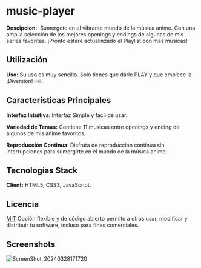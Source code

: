# music-player
**Descipcion:**: Sumergete en el vibrante mundo de la música anime. Con una amplia selección de los mejores openings y endings de algunas de mis series favoritas. ¡Pronto estare actualinzado el Playlist con mas musicas!

## Utilización

**Uso:** Su uso es muy sencillo. Solo tienes que darle PLAY y que empiece la ¡Diversion! 🎶🔥.

## Características Principales
**Interfaz Intuitiva**: Interfaz Simple y facil de usar.

**Variedad de Temas:** Contiene 11 musicas entre openings y ending de algunos de mis anime favoritos.

**Reproducción Continua**: Disfruta de reproducción continua sin interrupciones para sumergirte en el mundo de la música anime.

## Tecnologías Stack

**Client:** HTML5, CSS3, JavaScript.

## Licencia

[MIT](https://choosealicense.com/licenses/mit/) Opción flexible y de código abierto permito a otros usar, modificar y distribuir tu software, incluso para fines comerciales.



## Screenshots

![ScreenShot_20240328171720](https://github.com/joosudev/music-player/assets/47118243/d5172124-16fe-40ff-82e5-bca3062c2a38)


